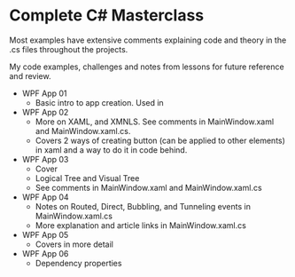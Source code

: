 # Complete C# Masterclass
Most examples have extensive comments explaining code and theory in the .cs files throughout the projects. 

My code examples, challenges and notes from lessons for future reference and review. 

- WPF App 01
    - Basic intro to app creation. Used <TextBlock> in <Grid>
- WPF App 02
    - More on XAML, and XMNLS. See comments in MainWindow.xaml and MainWindow.xaml.cs. 
    - Covers 2 ways of creating button (can be applied to other elements) in xaml and a way to do it in code behind.
- WPF App 03
    - Cover <ListBox> <StackPanel> 
    - Logical Tree and Visual Tree
    - See comments in MainWindow.xaml and MainWindow.xaml.cs
- WPF App 04
    - Notes on Routed, Direct, Bubbling, and Tunneling events in MainWindow.xaml.cs
    - More explanation and article links in MainWindow.xaml.cs
- WPF App 05
    - Covers <Grid> in more detail
- WPF App 06
    - Dependency properties


